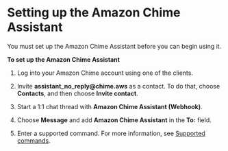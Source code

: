 # Setting up the Amazon Chime Assistant<a name="setup-assistant"></a>

You must set up the Amazon Chime Assistant before you can begin using it\.

**To set up the Amazon Chime Assistant**

1. Log into your Amazon Chime account using one of the clients\.

1. Invite **assistant\_no\_reply@chime\.aws** as a contact\. To do that, choose **Contacts**, and then choose **Invite contact**\.

1. Start a 1:1 chat thread with **Amazon Chime Assistant \(Webhook\)**\.

1. Choose **Message** and add **Amazon Chime Assistant** in the **To:** field\.

1. Enter a supported command\. For more information, see [Supported commands](assistant-commands.md)\.